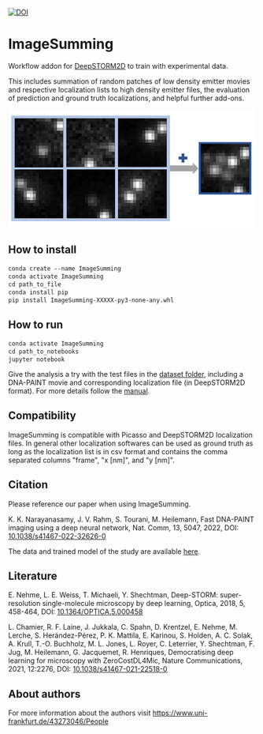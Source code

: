 [![DOI](https://zenodo.org/badge/363403124.svg)](https://zenodo.org/badge/latestdoi/363403124)
# ImageSumming
Workflow addon for [DeepSTORM2D](https://github.com/HenriquesLab/ZeroCostDL4Mic) to train with experimental data. </br>

This includes summation of random patches of low density emitter movies and respective localization lists to high density emitter files,
the evaluation of prediction and ground truth localizations, and helpful further add-ons.

![](img/image_summing.PNG)

## How to install
```
conda create --name ImageSumming
conda activate ImageSumming
cd path_to_file
conda install pip
pip install ImageSumming-XXXXX-py3-none-any.whl
```

## How to run
```
conda activate ImageSumming
cd path_to_notebooks
jupyter notebook
```
Give the analysis a try with the test files in the [dataset folder](https://github.com/JohannaRahm/ImageSumming/tree/master/dataset), 
including a DNA-PAINT movie and corresponding localization file (in DeepSTORM2D format).
For more details follow the [manual](https://github.com/JohannaRahm/ImageSumming/blob/master/ImageSumming_manual.pdf).

## Compatibility
ImageSumming is compatible with Picasso and DeepSTORM2D localization files. In general other localization softwares can be used as 
ground truth as long as the localization list is in csv format and contains the comma separated columns "frame", "x [nm]", and "y [nm]". 

## Citation
Please reference our paper when using ImageSumming. </br>

K. K. Narayanasamy, J. V. Rahm, S. Tourani, M. Heilemann, Fast DNA-PAINT imaging using a deep neural network, Nat. Comm, 13, 5047, 2022, DOI: [10.1038/s41467-022-32626-0](https://doi.org/10.1038/s41467-022-32626-0)

The data and trained model of the study are available [here](https://zenodo.org/record/6966132).

## Literature
E. Nehme, L. E. Weiss, T. Michaeli, Y. Shechtman, Deep-STORM: super-resolution single-molecule microscopy by deep
learning, Optica, 2018, 5, 458-464, DOI: [10.1364/OPTICA.5.000458](https://doi.org/10.1364/OPTICA.5.000458)

L. Chamier, R. F. Laine, J. Jukkala, C. Spahn, D. Krentzel, E. Nehme, M. Lerche, S. Herández-Pérez, P. K. Mattila,
E. Karinou, S. Holden, A. C. Solak, A. Krull, T.-O. Buchholz, M. L. Jones, L. Royer, C. Leterrier, Y. Shechtman, F. Jug,
M. Heilemann, G. Jacquemet, R. Henriques, Democratising deep learning for microscopy with ZeroCostDL4Mic,
Nature Communications, 2021, 12:2276, DOI: [10.1038/s41467-021-22518-0](https://doi.org/10.1038/s41467-021-22518-0) 

## About authors
For more information about the authors visit https://www.uni-frankfurt.de/43273046/People

